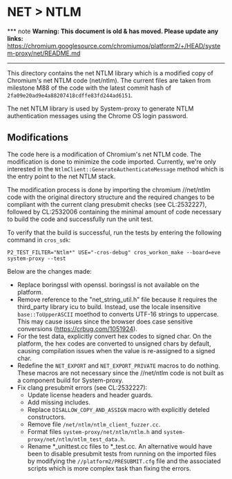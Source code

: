 # NET > NTLM

*** note
**Warning: This document is old & has moved.  Please update any links:**<br>
https://chromium.googlesource.com/chromiumos/platform2/+/HEAD/system-proxy/net/README.md
***

This directory contains the net NTLM library which is a modified copy of
Chromium's net NTLM code (net/ntlm). The current files are taken from milestone
M88 of the code with the latest commit hash of
`2fa09e20ad9e4a88207418cdffe83fd244ad6151`.

The net NTLM library is used by System-proxy to generate NTLM authentication
messages using the Chrome OS login password.

## Modifications

The code here is a modification of Chromium's net NTLM code. The modification is
done to minimize the code imported. Currently, we're only interested in the
`NtlmClient::GenerateAuthenticateMessage` method which is the entry point to
the net NTLM stack.

The modification process is done by importing the chromium //net/ntlm code with
the original directory structure and the required changes to be compliant with the
current clang presubmit checks (see CL:2532227), followed by CL:2532006
containing the minimal amount of code necessary to build the code and successfully
run the unit test.

To verify that the build is successful, run the tests by entering the following
command in `cros_sdk`:

```shell
P2_TEST_FILTER="Ntlm*" USE="-cros-debug" cros_workon_make --board=eve system-proxy --test
```

Below are the changes made:
*   Replace boringssl with openssl. boringssl is not available on the platform.
*   Remove reference to the "net_string_util.h" file because it requires the
third_party library icu to build. Instead, use the locale insensitive
`base::ToUpperASCII` moethod to converts UTF-16 strings to uppercase. This may
cause issues since the browser does case sensitive conversions
(https://crbug.com/1051924).
*   For the test data, explicitly convert hex codes to signed char. On the
platform, the hex codes are converted to unsigned chars by default, causing
compilation issues when the value is re-assigned to a signed char.
*   Redefine the `NET_EXPORT` and `NET_EXPORT_PRIVATE` macros to do nothing. These
 macros are not necessary since the //net/ntlm code is not built as a component
 build for System-proxy.
*   Fix clang presubmit errors (see CL:2532227):
    *   Update license headers and header guards.
    *   Add missing includes.
    *   Replace `DISALLOW_COPY_AND_ASSIGN` macro with explicitly deteled constructors.
    *   Remove file `/net/ntlm/ntlm_client_fuzzer.cc`.
    *   Format files `system-proxy/net/ntlm/ntlm.h` and `system-proxy/net/ntlm/ntlm_test_data.h`.
    *   Rename *_unittest.cc files to *_test.cc.
    An alternative would have been to disable presubmit tests from running on the
    imported files by modifying the `//platform2/PRESUBMIT.cfg` file and the associated
    scripts which is more complex task than fixing the errors.
